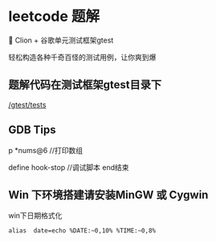 # leetcode 题解

:blowfish: Clion + 谷歌单元测试框架gtest 

轻松构造各种千奇百怪的测试用例，让你爽到爆

## 题解代码在测试框架gtest目录下
[/gtest/tests](https://github.com/v4if/leetcode/tree/master/gtest/tests)

## GDB Tips
p *nums@6 //打印数组

define hook-stop //调试脚本 end结束

## Win 下环境搭建请安装MinGW 或 Cygwin
win下日期格式化

`alias  date=echo %DATE:~0,10% %TIME:~0,8%`
